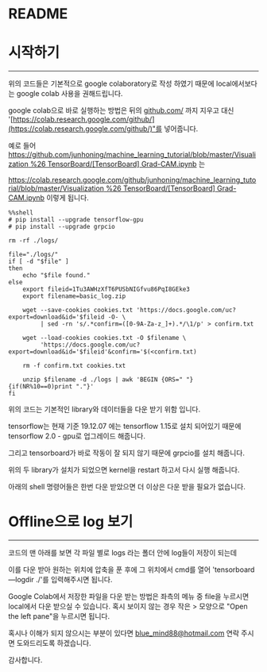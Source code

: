 # README

# 시작하기

---

위의 코드들은 기본적으로 google colaboratory로 작성 하였기 때문에 local에서보다는 google colab 사용을 권해드립니다. 

google colab으로 바로 실행하는 방법은 뒤의 [github.com/](http://github.com/) 까지 지우고 대신 '[https://colab.research.google.com/github/](https://colab.research.google.com/github/)"를 넣어줍니다. 

예로 들어 [https://github.com/junhoning/machine_learning_tutorial/blob/master/Visualization %26 TensorBoard/[TensorBoard] Grad-CAM.ipynb](https://github.com/junhoning/machine_learning_tutorial/blob/master/Visualization%20%26%20TensorBoard/%5BTensorBoard%5D%20Grad-CAM.ipynb) 는 

[https://colab.research.google.com/github/junhoning/machine_learning_tutorial/blob/master/Visualization %26 TensorBoard/[TensorBoard] Grad-CAM.ipynb](https://colab.research.google.com/github/junhoning/machine_learning_tutorial/blob/master/Visualization%20%26%20TensorBoard/%5BTensorBoard%5D%20Grad-CAM.ipynb)  이렇게 됩니다. 

    %%shell
    # pip install --upgrade tensorflow-gpu
    # pip install --upgrade grpcio
    
    rm -rf ./logs/ 
    
    file="./logs/"
    if [ -d "$file" ]
    then
    	echo "$file found."
    else
        export fileid=1Tu3AWHzXfT6PUSbNIGfvu86PqI8GEke3
        export filename=basic_log.zip
    
        wget --save-cookies cookies.txt 'https://docs.google.com/uc?export=download&id='$fileid -O- \
             | sed -rn 's/.*confirm=([0-9A-Za-z_]+).*/\1/p' > confirm.txt
    
        wget --load-cookies cookies.txt -O $filename \
             'https://docs.google.com/uc?export=download&id='$fileid'&confirm='$(<confirm.txt)
    
        rm -f confirm.txt cookies.txt
        
        unzip $filename -d ./logs | awk 'BEGIN {ORS=" "} {if(NR%10==0)print "."}'
    fi

위의 코드는 기본적인 library와 데이터들을 다운 받기 위함 입니다. 

tensorflow는 현재 기준 19.12.07 에는 tensorflow 1.15로 설치 되어있기 때문에 tensorflow 2.0 - gpu로 업그레이드 해줍니다. 

그리고 tensorboard가 바로 작동이 잘 되지 않기 때문에 grpcio를 설치 해줍니다. 

위의 두 library가 설치가 되었으면 kernel을 restart 하고서 다시 실행 해줍니다. 

아래의 shell 명령어들은 한번 다운 받았으면 더 이상은 다운 받을 필요가 없습니다. 

# Offline으로 log 보기

---

코드의 맨 아래를 보면 각 파일 별로 logs 라는 폴더 안에 log들이 저장이 되는데 

이를 다운 받아 원하는 위치에 압축을 푼 후에 그 위치에서 cmd를 열어 'tensorboard —logdir ./'를 입력해주시면 됩니다. 

Google Colab에서 저장한 파일을 다운 받는 방법은 좌측의 메뉴 중 file을 누르시면 local에서 다운 받으실 수 있습니다. 혹시 보이지 않는 경우 작은 > 모양으로 "Open the left pane"을 누르시면 됩니다. 

혹시나 이해가 되지 않으시는 부분이 있다면 blue_mind88@hotmail.com 연락 주시면 도와드리도록 하겠습니다. 

감사합니다.

